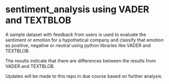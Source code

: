 # sentiment_analysis using VADER and TEXTBLOB

A sample dataset with feedback from users is used to evaluate the sentiment or emotion for a hypothetical company and classify that emotion as positive, negative or neutral using python libraries like VADER and TEXTBLOB.

The results indicate that there are differences between the results from VADER and TEXTBLOB.

Updates will be made to this repo in due course based on further analysis.
